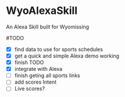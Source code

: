 # WyoAlexaSkill
An Alexa Skill built for Wyomissing 


#TODO

- [x] find data to use for sports schedules
- [x] get a quick and simple Alexa demo working
- [x] finish TODO
- [x] integrate with Alexa
- [ ] finish geting all sports links
- [ ] add scores Intent
- [ ] Live scores?
